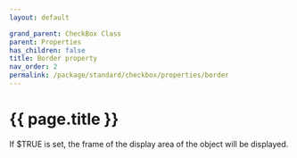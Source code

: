 ```yaml
---
layout: default

grand_parent: CheckBox Class
parent: Properties
has_children: false
title: Border property
nav_order: 2
permalink: /package/standard/checkbox/properties/border
---
```

# {{ page.title }}

If $TRUE is set, the frame of the display area of ​​the object will be displayed.

